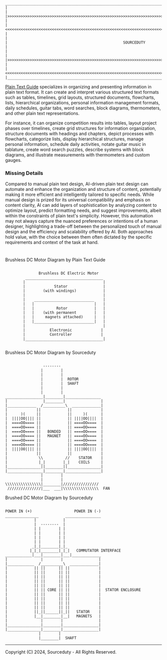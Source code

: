 ```
__________________________________________________________________________________________________________________
|                                                                                                                 |
|>>>>>>>>>>>>>>>>>>>>>>>>>>>>>>>>>>>>>>>>>>>>>>>>>>>>>>>>>>>>>>>>>>>>>>>>>>>>                                     |
|                                     <<<<<<<<<<<<<<<<<<<<<<<<<<<<<<<<<<<<<<<<<<<<<<<<<<<<<<<<<<<<<<<<<<<<<<<<<<<<|
|                                                                                                                 |
|                                                    SOURCEDUTY                                                   |
|                                                                                                                 |
|>>>>>>>>>>>>>>>>>>>>>>>>>>>>>>>>>>>>>>>>>>>>>>>>>>>>>>>>>>>>>>>>>>>>>>>>>>>>                                     |
|                                     <<<<<<<<<<<<<<<<<<<<<<<<<<<<<<<<<<<<<<<<<<<<<<<<<<<<<<<<<<<<<<<<<<<<<<<<<<<<|
|_________________________________________________________________________________________________________________|
```

[Plain Text Guide](https://chat.openai.com/g/g-63ldbtCMe-plain-text-guide) specializes in organizing and presenting information in plain text format. It can create and interpret various structured text formats such as tables, timelines, grid layouts, structured documents, flowcharts, lists, hierarchical organizations, personal information management formats, daily schedules, guitar tabs, word searches, block diagrams, thermometers, and other plain text representations.

For instance, it can organize competition results into tables, layout project phases over timelines, create grid structures for information organization, structure documents with headings and chapters, depict processes with flowcharts, categorize lists, display hierarchical structures, manage personal information, schedule daily activities, notate guitar music in tablature, create word search puzzles, describe systems with block diagrams, and illustrate measurements with thermometers and custom gauges.

### Missing Details

Compared to manual plain text design, AI-driven plain text design can automate and enhance the organization and structure of content, potentially making it more efficient and intelligently tailored to specific needs. While manual design is prized for its universal compatibility and emphasis on content clarity, AI can add layers of sophistication by analyzing content to optimize layout, predict formatting needs, and suggest improvements, albeit within the constraints of plain text's simplicity. However, this automation may not always capture the nuanced preferences or intentions of a human designer, highlighting a trade-off between the personalized touch of manual design and the efficiency and scalability offered by AI. Both approaches hold value, with the choice between them often dictated by the specific requirements and context of the task at hand.

#

Brushless DC Motor Diagram by Plain Text Guide

 ```

                Brushless DC Electric Motor
          ___________________________________
         |                                   |
         |             Stator                |
         |        (with windings)            |
         |                                   |
         |    ___________________________    |
         |   |                           |   |
         |   |          Rotor            |   |
         |   |    (with permanent        |   |
         |   |     magnets attached)     |   |
         |   |___________________________|   |
         |                                   |
         |           Electronic             |
         |           Controller             |
         |___________________________________|


 ```

Brushless DC Motor Diagram by Sourceduty

 ```

                  --------   
                 |        |  
                 |        | 
                 |        |  ROTOR
                 |        |  SHAFT 
                 |        | 
                 |        | 
_________________|________|________________
|                |________|                |   
|_____________  /__________\  _____________|
|             ||            ||             |
|      )(     ||            ||     )(      |  
|  ||||OO|||| ||            || ||||OO||||  |
|  ====OO==== ||            || ====OO====  |
|  ====OO==== ||            || ====OO====  |
|  ====OO==== ||   BONDED   || ====OO====  |  
|  ====OO==== ||   MAGNET   || ====OO====  |
|  ====OO==== ||            || ====OO====  |
|  ====OO==== ||            || ====OO====  |
|  ||||OO|||| ||            || ||||OO||||  |
|             ||            ||             |
|              \\          //    STATOR    |
|              |_|        |_|    COILS     |
|_______________||________||_______________|
|________________|________|________________|
                 |        |
                 |        |
 \\\\\\\\\\\\\\\\|________|////////////////
  ///////////////|___  ___|\\\\\\\\\\\\\\\\  FAN

 ```

Brushed DC Motor Diagram by Sourceduty


 ```

POWER IN (+)                   POWER IN (-)
_______________            ________________
              |            |
              |  --------  |
              | |        | |
              | |        | |
              | |        | |
              | |        | |
             _|_|________|_|_
            |_|_|________|_|_|   COMMUTATOR INTERFACE
____________|___|________|___|_____________
|               |        |                |   
|____________  /__________\  _____________|
|            || ||      || ||             |
|            || ||      || ||             |
|            || ||      || ||             |
|            || ||      || ||             |
|            || ||      || ||             |
|            || || CORE || ||             |  STATOR ENCLOSURE
|            || ||      || ||             |
|            || ||      || ||             |
|            || ||      || ||             |
|            || ||      || ||             |
|            ||_||______||_||   STATOR    |
|            |__|________|__|   MAGNETS   |
|               |        |                |
|_______________|________|________________|
|_______________|________|________________|
                |        |
                |________|  SHAFT

 ```

***
Copyright (C) 2024, Sourceduty - All Rights Reserved.
